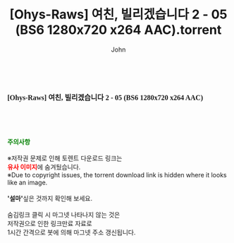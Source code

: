 ﻿---
layout: post
title:  "[Ohys-Raws] 여친, 빌리겠습니다 2 - 05 (BS6 1280x720 x264 AAC).torrent"
author: John
categories: [ 애니메이션 ]
tags: [  ]
image:  
description: "[Ohys-Raws] 여친, 빌리겠습니다 2 - 05 (BS6 1280x720 x264 AAC) torrent 정보 공유"
toc: true
toc_sticky: true
---

<br>
<div class="view-img">
<a class="view_image" href="https://torrentmobile60.com/bbs/view_image.php?fn=%2Fdata%2Ffile%2Fani%2F3659260999_51wLMuDI_9ce53e246b9c123a68775ee3198a7da098ea401b.png" target="_blank"><img alt="" class="img-tag" content="https://torrentmobile60.com/data/file/ani/3659260999_51wLMuDI_9ce53e246b9c123a68775ee3198a7da098ea401b.png" itemprop="image" src="https://torrentmobile60.com/data/file/ani/3659260999_51wLMuDI_9ce53e246b9c123a68775ee3198a7da098ea401b.png"/></a></div><div class="view-content" itemprop="description">
<p><span style="font-family:nanumsquareround;font-size:16px;font-weight:700;white-space:nowrap;background-color:rgb(255,255,255);">[Ohys-Raws] 여친, 빌리겠습니다 2 - 05 (BS6 1280x720 x264 AAC)</span> </p> </div>
    
<br><br><br>
<p data-ke-size="size16"><b><span style="color: green;">주의사항</span></b><br /><br />※저작권 문제로 인해 토렌트 다운로드 링크는<br /><b><span style="color: red;">유사 이미지</span></b>에 숨겨뒀습니다.<br />※Due to copyright issues, the torrent download link is hidden where it looks like an image.<br /><br /><b>'설마'</b>싶은 것까지 확인해 보세요.<br /><br />숨김링크 클릭 시 마그넷 나타나지 않는 것은<br />저작권으로 인한 링크만료 자료로<br />1시간 간격으로 봇에 의해 마그넷 주소 갱신됩니다.</p>
